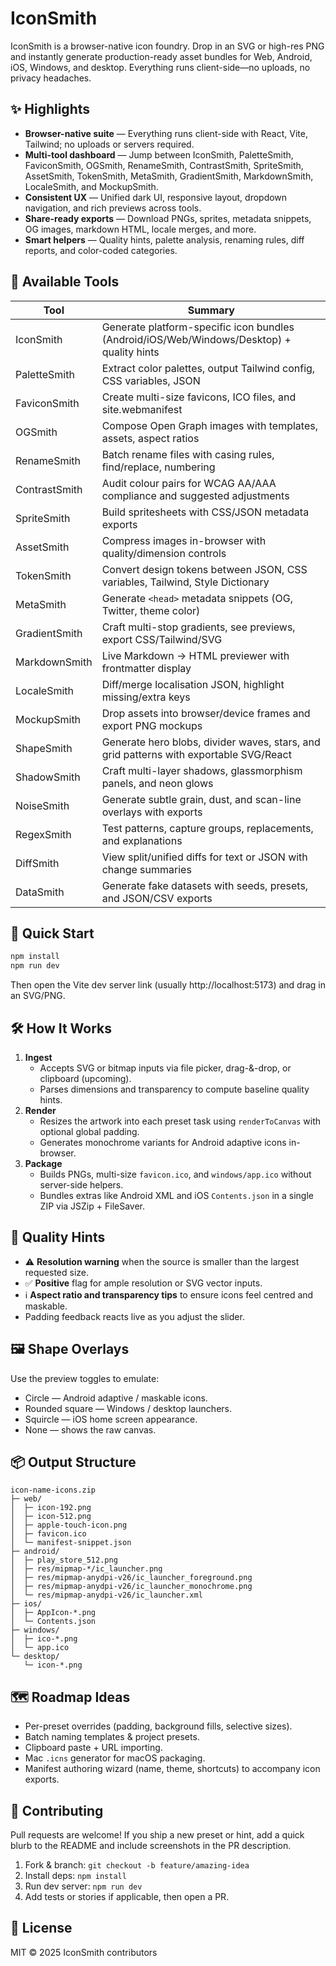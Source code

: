 # IconSmith

IconSmith is a browser-native icon foundry. Drop in an SVG or high-res PNG and instantly generate production-ready asset bundles for Web, Android, iOS, Windows, and desktop. Everything runs client-side—no uploads, no privacy headaches.

## ✨ Highlights

- **Browser-native suite** — Everything runs client-side with React, Vite, Tailwind; no uploads or servers required.
- **Multi-tool dashboard** — Jump between IconSmith, PaletteSmith, FaviconSmith, OGSmith, RenameSmith, ContrastSmith, SpriteSmith, AssetSmith, TokenSmith, MetaSmith, GradientSmith, MarkdownSmith, LocaleSmith, and MockupSmith.
- **Consistent UX** — Unified dark UI, responsive layout, dropdown navigation, and rich previews across tools.
- **Share-ready exports** — Download PNGs, sprites, metadata snippets, OG images, markdown HTML, locale merges, and more.
- **Smart helpers** — Quality hints, palette analysis, renaming rules, diff reports, and color-coded categories.

## 🧰 Available Tools

| Tool | Summary |
| --- | --- |
| IconSmith | Generate platform-specific icon bundles (Android/iOS/Web/Windows/Desktop) + quality hints |
| PaletteSmith | Extract color palettes, output Tailwind config, CSS variables, JSON |
| FaviconSmith | Create multi-size favicons, ICO files, and site.webmanifest |
| OGSmith | Compose Open Graph images with templates, assets, aspect ratios |
| RenameSmith | Batch rename files with casing rules, find/replace, numbering |
| ContrastSmith | Audit colour pairs for WCAG AA/AAA compliance and suggested adjustments |
| SpriteSmith | Build spritesheets with CSS/JSON metadata exports |
| AssetSmith | Compress images in-browser with quality/dimension controls |
| TokenSmith | Convert design tokens between JSON, CSS variables, Tailwind, Style Dictionary |
| MetaSmith | Generate `<head>` metadata snippets (OG, Twitter, theme color) |
| GradientSmith | Craft multi-stop gradients, see previews, export CSS/Tailwind/SVG |
| MarkdownSmith | Live Markdown → HTML previewer with frontmatter display |
| LocaleSmith | Diff/merge localisation JSON, highlight missing/extra keys |
| MockupSmith | Drop assets into browser/device frames and export PNG mockups |
| ShapeSmith | Generate hero blobs, divider waves, stars, and grid patterns with exportable SVG/React |
| ShadowSmith | Craft multi-layer shadows, glassmorphism panels, and neon glows |
| NoiseSmith | Generate subtle grain, dust, and scan-line overlays with exports |
| RegexSmith | Test patterns, capture groups, replacements, and explanations |
| DiffSmith | View split/unified diffs for text or JSON with change summaries |
| DataSmith | Generate fake datasets with seeds, presets, and JSON/CSV exports |

## 🚀 Quick Start

```bash
npm install
npm run dev
```

Then open the Vite dev server link (usually http://localhost:5173) and drag in an SVG/PNG.

## 🛠️ How It Works

1. **Ingest**
   - Accepts SVG or bitmap inputs via file picker, drag-&-drop, or clipboard (upcoming).
   - Parses dimensions and transparency to compute baseline quality hints.
2. **Render**
   - Resizes the artwork into each preset task using `renderToCanvas` with optional global padding.
   - Generates monochrome variants for Android adaptive icons in-browser.
3. **Package**
   - Builds PNGs, multi-size `favicon.ico`, and `windows/app.ico` without server-side helpers.
   - Bundles extras like Android XML and iOS `Contents.json` in a single ZIP via JSZip + FileSaver.

## 🧪 Quality Hints

- ⚠️ **Resolution warning** when the source is smaller than the largest requested size.
- ✅ **Positive** flag for ample resolution or SVG vector inputs.
- ℹ️ **Aspect ratio and transparency tips** to ensure icons feel centred and maskable.
- Padding feedback reacts live as you adjust the slider.

## 🖼️ Shape Overlays

Use the preview toggles to emulate:

- Circle — Android adaptive / maskable icons.
- Rounded square — Windows / desktop launchers.
- Squircle — iOS home screen appearance.
- None — shows the raw canvas.

## 📦 Output Structure

```
icon-name-icons.zip
├─ web/
│  ├─ icon-192.png
│  ├─ icon-512.png
│  ├─ apple-touch-icon.png
│  ├─ favicon.ico
│  └─ manifest-snippet.json
├─ android/
│  ├─ play_store_512.png
│  ├─ res/mipmap-*/ic_launcher.png
│  ├─ res/mipmap-anydpi-v26/ic_launcher_foreground.png
│  ├─ res/mipmap-anydpi-v26/ic_launcher_monochrome.png
│  └─ res/mipmap-anydpi-v26/ic_launcher.xml
├─ ios/
│  ├─ AppIcon-*.png
│  └─ Contents.json
├─ windows/
│  ├─ ico-*.png
│  └─ app.ico
└─ desktop/
   └─ icon-*.png
```

## 🗺️ Roadmap Ideas

- Per-preset overrides (padding, background fills, selective sizes).
- Batch naming templates & project presets.
- Clipboard paste + URL importing.
- Mac `.icns` generator for macOS packaging.
- Manifest authoring wizard (name, theme, shortcuts) to accompany icon exports.

## 🤝 Contributing

Pull requests are welcome! If you ship a new preset or hint, add a quick blurb to the README and include screenshots in the PR description.

1. Fork & branch: `git checkout -b feature/amazing-idea`
2. Install deps: `npm install`
3. Run dev server: `npm run dev`
4. Add tests or stories if applicable, then open a PR.

## 📄 License

MIT © 2025 IconSmith contributors
